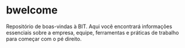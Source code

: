 # bwelcome
Repositório de boas-vindas à BIT. Aqui você encontrará informações essenciais sobre a empresa, equipe, ferramentas e práticas de trabalho para começar com o pé direito.
